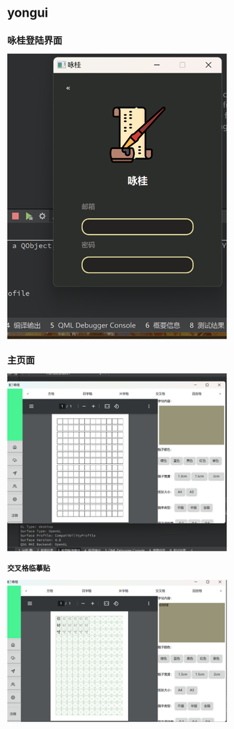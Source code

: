 # yongui
## 咏桂登陆界面

![登陆界面](https://github.com/13900/yongui/blob/main/yongui_images/login.png)

## 主页面
![登陆界面](https://github.com/13900/yongui/blob/main/yongui_images/home.png)

### 交叉格临摹贴

![登陆界面](https://github.com/13900/yongui/blob/main/yongui_images/jiaocha.png)





